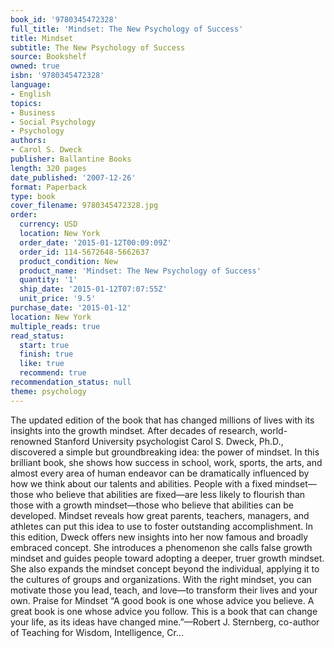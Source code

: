 ```yaml
---
book_id: '9780345472328'
full_title: 'Mindset: The New Psychology of Success'
title: Mindset
subtitle: The New Psychology of Success
source: Bookshelf
owned: true
isbn: '9780345472328'
language:
- English
topics:
- Business
- Social Psychology
- Psychology
authors:
- Carol S. Dweck
publisher: Ballantine Books
length: 320 pages
date_published: '2007-12-26'
format: Paperback
type: book
cover_filename: 9780345472328.jpg
order:
  currency: USD
  location: New York
  order_date: '2015-01-12T00:09:09Z'
  order_id: 114-5672648-5662637
  product_condition: New
  product_name: 'Mindset: The New Psychology of Success'
  quantity: '1'
  ship_date: '2015-01-12T07:07:55Z'
  unit_price: '9.5'
purchase_date: '2015-01-12'
location: New York
multiple_reads: true
read_status:
  start: true
  finish: true
  like: true
  recommend: true
recommendation_status: null
theme: psychology
---
```

The updated edition of the book that has changed millions of lives with its insights into the growth mindset.
After decades of research, world-renowned Stanford University psychologist Carol S. Dweck, Ph.D., discovered a simple but groundbreaking idea: the power of mindset. In this brilliant book, she shows how success in school, work, sports, the arts, and almost every area of human endeavor can be dramatically influenced by how we think about our talents and abilities. People with a fixed mindset—those who believe that abilities are fixed—are less likely to flourish than those with a growth mindset—those who believe that abilities can be developed. Mindset reveals how great parents, teachers, managers, and athletes can put this idea to use to foster outstanding accomplishment.
In this edition, Dweck offers new insights into her now famous and broadly embraced concept. She introduces a phenomenon she calls false growth mindset and guides people toward adopting a deeper, truer growth mindset. She also expands the mindset concept beyond the individual, applying it to the cultures of groups and organizations. With the right mindset, you can motivate those you lead, teach, and love—to transform their lives and your own.
Praise for Mindset
“A good book is one whose advice you believe. A great book is one whose advice you follow. This is a book that can change your life, as its ideas have changed mine.”—Robert J. Sternberg, co-author of Teaching for Wisdom, Intelligence, Cr...
